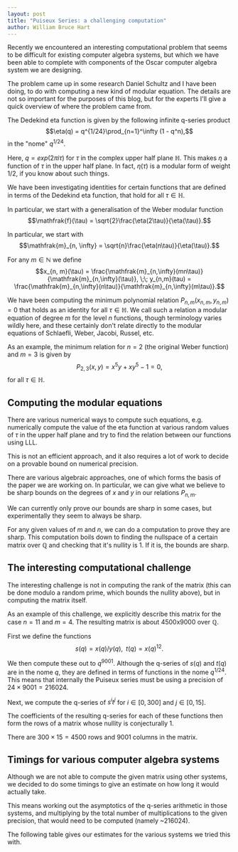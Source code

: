 ```yaml
---
layout: post
title: "Puiseux Series: a challenging computation"
author: William Bruce Hart
---
```


Recently we encountered an interesting computational problem that seems to be difficult
for existing computer algebra systems, but which we have been able to complete with
components of the Oscar computer algebra system we are designing.

The problem came up in some research Daniel Schultz and I have been doing, to do with
computing a new kind of modular equation. The details are not so important for the
purposes of this blog, but for the experts I'll give a quick overview of where the
problem came from.

The Dedekind eta function is given by the following infinite q-series product
$$\eta(q) = q^{1/24}\prod_{n=1}^\infty (1 - q^n),$$
in the "nome" $q^{1/24}$.

Here, $q = exp(2\pi i\tau)$ for $\tau$ in the complex upper half plane $\mathbb{H}$. This
makes $\eta$ a function of $\tau$ in the upper half plane. In fact, $\eta(\tau)$ is a
modular form of weight $1/2$, if you know about such things.

We have been investigating identities for certain functions that are defined in terms of
the Dedekind eta function, that hold for all $\tau \in \mathbb{H}$.

In particular, we start with a generalisation of the Weber modular function
$$\mathfrak{f}(\tau) = \sqrt{2}\frac{\eta(2\tau)}{\eta(\tau)}.$$

In particular, we start with
$$\mathfrak{m}_{n, \infty} = \sqrt{n}\frac{\eta(n\tau)}{\eta(\tau)}.$$

For any $m \in \mathbb{N}$ we define
$$x_{n, m}(\tau) = \frac{\mathfrak{m}_{n,\infty}(mn\tau)}{\mathfrak{m}_{n,\infty}(\tau)}, \;\; y_{n,m}(tau) = \frac{\mathfrak{m}_{n,\infty}(n\tau)}{\mathfrak{m}_{n,\infty}(m\tau)}.$$

We have been computing the minimum polynomial relation $P_{n,m}(x_{n,m}, y_{n,m}) = 0$
that holds as an identity for all $\tau \in \mathbb{H}$. We call such a relation a
modular equation of degree $m$ for the level $n$ functions, though terminology varies
wildly here, and these certainly don't relate directly to the modular equations of
Schlaefli, Weber, Jacobi, Russel, etc.

As an example, the minimum relation for $n = 2$ (the original Weber function) and $m = 3$
is given by
$$P_{2, 3}(x, y) = x^5y + xy^5 - 1 = 0,$$
for all $\tau \in \mathbb{H}$.

## Computing the modular equations

There are various numerical ways to compute such equations, e.g. numerically compute
the value of the eta function at various random values of $\tau$ in the upper half
plane and try to find the relation between our functions using LLL.

This is not an efficient approach, and it also requires a lot of work to decide on a
provable bound on numerical precision.

There are various algebraic approaches, one of which forms the basis of the paper we are
working on. In particular, we can give what we believe to be sharp bounds on the degrees
of $x$ and $y$ in our relations $P_{n, m}$.

We can currently only prove our bounds are sharp in some cases, but experimentally they
seem to always be sharp.

For any given values of $m$ and $n$, we can do a computation to prove they are sharp.
This computation boils down to finding the nullspace of a certain matrix over
$\mathbb{Q}$ and checking that it's nullity is 1. If it is, the bounds are sharp.

## The interesting computational challenge

The interesting challenge is not in computing the rank of the matrix (this can be done
modulo a random prime, which bounds the nullity above), but in computing the matrix
itself.

As an example of this challenge, we explicitly describe this matrix for the case $n = 11$
and $m = 4$. The resulting matrix is about 4500x9000 over $\mathbb{Q}$.

First we define the functions
$$s(q) = x(q)/y(q),\;\; t(q) = x(q)^12.$$

We then compute these out to $q^9001$. Although the q-series of $s(q)$ and $t(q)$ are
in the nome $q$, they are defined in terms of functions in the nome $q^{1/24}$. This
means that internally the Puiseux series must be using a precision of
$24\times 9001 = 216024$.

Next, we compute the q-series of $s^it^j$ for $i \in [0, 300]$ and $j \in [0, 15]$.

The coefficients of the resulting q-series for each of these functions then form the
rows of a matrix whose nullity is conjecturally 1.

There are $300\times 15 = 4500$ rows and $9001$ columns in the matrix.

## Timings for various computer algebra systems

Although we are not able to compute the given matrix using other systems, we decided to
do some timings to give an estimate on how long it would actually take.

This means working out the asymptotics of the q-series arithmetic in those systems, and
multiplying by the total number of multiplications to the given precision, that would
need to be computed (namely ~216024).

The following table gives our estimates for the various systems we tried this with.


